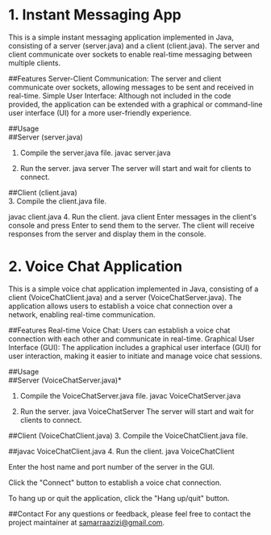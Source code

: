 # 1. Instant Messaging App

This is a simple instant messaging application implemented in Java, consisting of a server (server.java) and a client (client.java). The server and client communicate over sockets to enable real-time messaging between multiple clients.

##Features
Server-Client Communication: The server and client communicate over sockets, allowing messages to be sent and received in real-time.
Simple User Interface: Although not included in the code provided, the application can be extended with a graphical or command-line user interface (UI) for a more user-friendly experience.


##Usage<br>
##Server (server.java)
1. Compile the server.java file.
javac server.java

2. Run the server.
java server
The server will start and wait for clients to connect.

##Client (client.java)<br>
3. Compile the client.java file.

javac client.java
4. Run the client.
java client
Enter messages in the client's console and press Enter to send them to the server. The client will receive responses from the server and display them in the console.


# 2. Voice Chat Application
This is a simple voice chat application implemented in Java, consisting of a client (VoiceChatClient.java) and a server (VoiceChatServer.java). The application allows users to establish a voice chat connection over a network, enabling real-time communication.

##Features
Real-time Voice Chat: Users can establish a voice chat connection with each other and communicate in real-time.
Graphical User Interface (GUI): The application includes a graphical user interface (GUI) for user interaction, making it easier to initiate and manage voice chat sessions.

##Usage<br>
##Server (VoiceChatServer.java)*

1. Compile the VoiceChatServer.java file.
javac VoiceChatServer.java

2. Run the server.
java VoiceChatServer
The server will start and wait for clients to connect.

##Client (VoiceChatClient.java)
3. Compile the VoiceChatClient.java file.

##javac VoiceChatClient.java
4. Run the client.
java VoiceChatClient

Enter the host name and port number of the server in the GUI.

Click the "Connect" button to establish a voice chat connection.

To hang up or quit the application, click the "Hang up/quit" button.


##Contact
For any questions or feedback, please feel free to contact the project maintainer at samarraazizi@gmail.com.